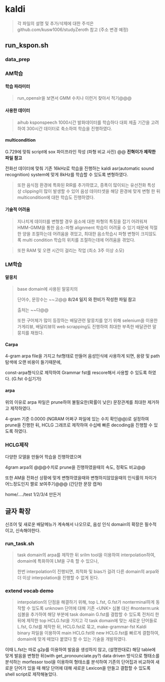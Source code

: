 # kaldi

> 각 파일의 설명 및 추가/삭제에 대한 주석은 github.com/kusw1006/studyZeroth 참고 (주소 변경 예정)





## run_kspon.sh

### data_prep

### AM학습



#### 학습 파라미터

> run_openslr을 보면서 GMM 수치나 이런거 찾아서 적기@@@



#### 사용한 데이터

>  aihub ksponspeech 1000시간 발화데이터를 학습하다 대회 제출 기간을 고려하여 300시간 데이터로 축소하여 학습을 진행하였다.



#### multicondition

G.729에 맞춰 script에 sox 파이프라인 작성 (파형 비교 사진) @@ **진혁이가 제작한 파일 참고**

전화선 데이터에 맞춰 기존 16kHz로 학습을 진행하는 kaldi asr(automatic sound recognition) system에 맞게 8kHz를 학습할 수 있도록 변형하였다.

> 또한 음식점 환경에 특화된 RIR를 추가하였고, 증폭이 많이되는 유선전화 특성 상 clipping이 많이 발생할 수 있어 음성 데이터셋을 해당 환경에 맞게 변형 한 뒤 multicondition에 대한 학습도 진행하였다.

#### 기술적 어려움

> 지나치게 데이터를 변형할 경우 음소에 대한 파형의 특징을 잡기 어려워져 HMM-GMM을 통한 음소-파형 alignment 학습이 어려울 수 있기 때문에 적절한 양을 조절하는데 어려움을 겪었고, 최대한 음소학습시 파형 변형이 크지않도록 multi condition 학습의 위치를 조절하는데에 어려움을 겪었다.

> 또한 RAM 및 오랜 시간이 걸리는 작업 (최소 3주 이상 소모)



### LM학습

#### 말뭉치

> base domain에 사용된 말뭉치의
>
> 단어수, 문장수는 ~~고@@ **8/24 일지 와 한비가 작성한 파일 참고**
>
> 출처는 ~~다@@
>
> 또한 구어체가 많이 등장하는 배달관련 말뭉치를 얻기 위해 selenium을 이용한 가게리뷰, 배달리뷰의 web scrapping도 진행하여 최대한 부족한 배달관련 말뭉치를 채웠다.



#### Carpa

4-gram arpa file을 가지고 fst형태로 만들어 음성인식에 사용하게 되면, 용량 및 path 탐색에 오랜 비용이 들기때문에,

const-arpa형식으로 제작하여 Grammar fst를 rescore해서 사용할 수 있도록 하였다. (G.fst 수십기가)



#### arpa

위의 이유로 arpa 파일은 prune하여 불필요한(확률이 낮은) 문장관계를 최대한 제거하고 제작하였다.

4-gram 기준 0.0000 (NGRAM 어쩌구 파일에 있는 수치 확인@@)로 설정하여 prune을 진행한 뒤, HCLG 그래프로 제작하여 수십배 빠른 decoding을 진행할 수 있도록 하였다.





### HCLG제작

다양한 모델을 만들어 학습을 진행하였으며

4gram arpa의 @@@수치로 prune을 진행하였을때의 속도, 정확도 비교@@

또한 AM을 전화선 상황에 맞게 변형하였을때와 변형하지않았을때의 인식률의 차이가 어느정도인지 짤로 보여주기@@@ (간단한 문장 캡쳐)

home/…./test 1/2/3/4 만든거





## 글자 확장

신조어 및 새로운 배달메뉴가 계속해서 나오므로, 음성 인식 domain의 확장은 필수적이고, 신속해야한다.



### run_task.sh

> task domain의 arpa를 제작한 뒤 srilm tool을 이용하여 interpolation하여, domain에 특화하여 LM을 구축 할 수 있으나,
>
> 한번 interpolation이 진행되면, 최적화 및 bias가 걸려 다른 domain의 arpa와 더 이상 interpolation을 진행할 수 없게 된다.

### extend vocab demo

>interpolation의 단점을 해결하기 위해, top L.fst, G.fst가 nonterminal하게 동작할 수 있도록 unknown 단어에 대해 기존 <UNK\> 심볼 대신 #nonterm:unk 심볼을 추가하여 해당 부분에 task domain G.fst를 결합할 수 있도록 전처리 한 뒤에 제작한 top HCLG.fst을 가지고 각 task domain에 맞는 새로운 단어들로 L.fst, G.fst를 제작한 뒤, HCLG.fst로 묶고, make-grammar-fst Kaldi binary 파일을 이용하여 main HCLG.fst와 new HCLG.fst를 빠르게 결합하여, domain에 맞게 떼었다 붙였다 할 수 있는 기술을 개발하였다.

이때 L.fst는 따로 g2p를 이용하여 발음을 생성하지 않고, (설명한대로) 해당 table에 맞게 발음을 변형한 뒤(with get_pronounciate.py?) data driven 방식으로 형태소를 분석하는 morfessor tool을 이용하여 형태소를 분석하여 기존의 단어집과 비교하여 새로운 단어가 있을 때 해당 단어에 대해 새로운 Lexicon을 만들고 결합할 수 있도록 shell script로 제작해놓았다.